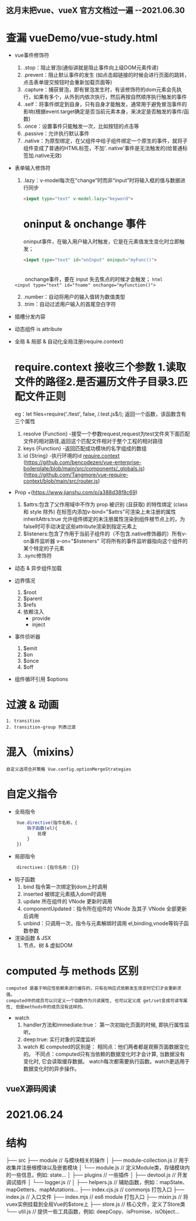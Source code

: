 ## 这月末把vue、vueX 官方文档过一遍  --2021.06.30
# 查漏  vueDemo/vue-study.html
* vue事件修饰符 
    1. .stop：阻止冒泡(通俗讲就是阻止事件向上级DOM元素传递) 
    2. .prevent：阻止默认事件的发生 (如点击超链接的时候会进行页面的跳转，点击表单提交按钮时会重新加载页面等)  
    3. .capture：捕获冒泡，即有冒泡发生时，有该修饰符的dom元素会先执行，如果有多个，从外到内依次执行，然后再按自然顺序执行触发的事件
    4. .self：将事件绑定到自身，只有自身才能触发，通常用于避免冒泡事件的影响(根据event.target确定是否当前元素本身，来决定是否触发的事件/函数)
    5. .once：设置事件只能触发一次，比如按钮的点击等
    6. .passive：允许执行默认事件
    7. .native：为原型绑定，在父组件中给子组件绑定一个原生的事件，就将子组件变成了普通的HTML标签，不加'. native'事件是无法触发的(给普通标签加.native无效)
* 表单输入修饰符
    1. .lazy：v-model每次在“change”时而非“input”时将输入框的值与数据进行同步 
        ``` html
        <input type="text" v-model.lazy="keyword">
        ```
        #  oninput &  onchange  事件
        oninput事件，在输入用户输入时触发，它是在元素值发生变化时立即触发；
        ``` html
        <input type="text" id="onInput" oninput="myFunc()">
        ```
    　　    
    　　onchange事件，要在 input 失去焦点的时候才会触发；
        ``` html
        　　    <input type="text" id="fname" onchange="myFunction()">
        ```

    2. .number：自动将用户的输入值转为数值类型
    3. .trim：自动过滤用户输入的首尾空白字符

* 插槽分发内容
* 动态组件 is attribute
* 全局 & 局部 & 自动化全局注册(require.context)
    # require.context 接收三个参数 1.读取文件的路径2.是否遍历文件子目录3.匹配文件正则
    eg：let files=require('./test', false, /.test.js$/);
    返回一个函数，该函数含有三个属性
    1. resolve {Function} -接受一个参数request,request为test文件夹下面匹配文件的相对路径,返回这个匹配文件相对于整个工程的相对路径
    2. keys {Function} -返回匹配成功模块的名字组成的数组
    3. id {String} -执行环境的id 
    [require.context](https://cn.vuejs.org/v2/guide/components-registration.html)
                     (https://github.com/bencodezen/vue-enterprise-boilerplate/blob/main/src/components/_globals.js)
                     (https://github.com/Tangmore/vue-require-context/blob/main/src/router.js)

* Prop +(https://www.jianshu.com/p/a388d38f8c69)
    1. $attrs:包含了父作用域中不作为 prop 被识别 (且获取) 的特性绑定 (class 和 style 除外)
        在标签内添加v-bind="$attrs"可渲染上未注册的属性
        inheritAttrs:true 允许组件绑定的未注册属性渲染到组件根节点上的，为false时可手动决定这些attribute渲染到指定元素上
    2. $listeners:包含了作用于当前子组件的（不包含.native修饰器的）所有v-on事件监听器
        v-on="$listeners" 可将所有的事件监听器指向这个组件的某个特定的子元素
    3. .sync修饰符
* 动态 & 异步组件加载
* 边界情况
    1. $root
    2. $parent
    3. $refs
    4. 依赖注入 
        * provide
        * inject 
* 事件侦听器
    1. $emit
    2. $on 
    3. $once 
    4. $off
* 组件循环引用   $options
# 过渡 & 动画
    1. transition 
    2. transition-group 列表过渡
# 混入（mixins）
    自定义选项合并策略 Vue.config.optionMergeStrategies
# 自定义指令
* 全局指令 
``` javascript
    Vue.directive(指令名称，{
        钩子函数(el){
            处理
        }
    })  
``` 
* 局部指令 
``` javascript
    directives：{指令名称：{}}
```
* 钩子函数
    1. bind  指令第一次绑定到dom上时调用
    2. inserted  被绑定元素插入dom时调用
    3. update 所在组件的 VNode 更新时调用
    4. componentUpdated：指令所在组件的 VNode 及其子 VNode 全部更新后调用 
    5. unbind：只调用一次，指令与元素解绑时调用 
        el,binding,vnode等钩子函数参数
* 渲染函数 & JSX
    1. 节点、树 & 虚拟DOM 
# computed 与 methods 区别
    computed 是基于响应性依赖来进行缓存的，只有在响应式依赖发生改变时它们才会重新求值。
    computed中的成员可以只定义一个函数作为只读属性, 也可以定义成 get/set变成可读写属性, 但是methods中的成员没有这样的。
* watch
    1. handler方法和immediate:true： 第一次初始化页面的时候, 即执行属性监听。
    2. deep:true: 实行对象的深度监听
    3. watch 和 computed的区别是： 
            相同点：他们两者都是观察页面数据变化的。 
            不同点：computed只有当依赖的数据变化时才会计算, 当数据没有变化时, 它会读取缓存数据。
            watch每次都需要执行函数。watch更适用于数据变化时的异步操作。





## vueX源码阅读
# 2021.06.24

# 结构
├── src
    ├── module    // 与模块相关的操作
    │   ├── module-collection.js   // 用于收集并注册根模块以及嵌套模块
    │   └── module.js   // 定义Module类，存储模块内的一些信息，例如: state...
    │
    ├── plugins   // 一些插件
    │   ├── devtool.js   // 开发调试插件
    │   └── logger.js    // 
    │
    ├── helpers.js       // 辅助函数，例如：mapState、mapGetters、mapMutations...
    ├── index.cjs.js     // commonjs 打包入口
    ├── index.js         // 入口文件
    ├── index.mjs        // es6 module 打包入口
    ├── mixin.js         // 将vuex实例挂载到全局Vue的$store上
    ├── store.js         // 核心文件，定义了Store类
    └── util.js          // 提供一些工具函数，例如: deepCopy、isPromise、isObject...

 